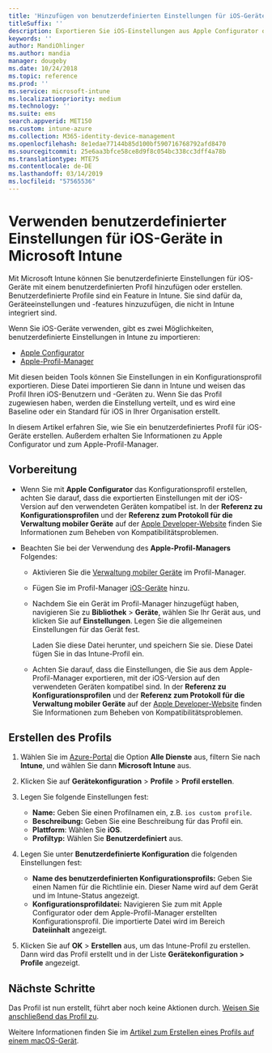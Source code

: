 ```yaml
---
title: 'Hinzufügen von benutzerdefinierten Einstellungen für iOS-Geräte in Microsoft Intune: Azure | Microsoft-Dokumentation'
titleSuffix: ''
description: Exportieren Sie iOS-Einstellungen aus Apple Configurator oder dem Apple-Profil-Manager, und importieren Sie diese Einstellungen in Microsoft Intune. Diese Einstellungen können benutzerdefinierte Einstellungen und Features auf iOS-Geräten erstellen, verwenden und steuern. Dieses benutzerdefinierte Profil kann dann iOS-Geräten in Ihrer Organisation zugewiesen oder an diese verteilt werden, um eine Baseline oder einen Standard zu erstellen.
keywords: ''
author: MandiOhlinger
ms.author: mandia
manager: dougeby
ms.date: 10/24/2018
ms.topic: reference
ms.prod: ''
ms.service: microsoft-intune
ms.localizationpriority: medium
ms.technology: ''
ms.suite: ems
search.appverid: MET150
ms.custom: intune-azure
ms.collection: M365-identity-device-management
ms.openlocfilehash: 8e1edae77144b85d100bf590716768792afd8470
ms.sourcegitcommit: 25e6aa3bfce58ce8d9f8c054bc338cc3dff4a78b
ms.translationtype: MTE75
ms.contentlocale: de-DE
ms.lasthandoff: 03/14/2019
ms.locfileid: "57565536"
---
```

# <a name="use-custom-settings-for-ios-devices-in-microsoft-intune"></a>Verwenden benutzerdefinierter Einstellungen für iOS-Geräte in Microsoft Intune

Mit Microsoft Intune können Sie benutzerdefinierte Einstellungen für iOS-Geräte mit einem benutzerdefinierten Profil hinzufügen oder erstellen. Benutzerdefinierte Profile sind ein Feature in Intune. Sie sind dafür da, Geräteeinstellungen und -features hinzuzufügen, die nicht in Intune integriert sind.

Wenn Sie iOS-Geräte verwenden, gibt es zwei Möglichkeiten, benutzerdefinierte Einstellungen in Intune zu importieren:

- [Apple Configurator](https://itunes.apple.com/app/apple-configurator-2/id1037126344?mt=12)
- [Apple-Profil-Manager](https://support.apple.com/profile-manager)

Mit diesen beiden Tools können Sie Einstellungen in ein Konfigurationsprofil exportieren. Diese Datei importieren Sie dann in Intune und weisen das Profil Ihren iOS-Benutzern und -Geräten zu. Wenn Sie das Profil zugewiesen haben, werden die Einstellung verteilt, und es wird eine Baseline oder ein Standard für iOS in Ihrer Organisation erstellt.

In diesem Artikel erfahren Sie, wie Sie ein benutzerdefiniertes Profil für iOS-Geräte erstellen. Außerdem erhalten Sie Informationen zu Apple Configurator und zum Apple-Profil-Manager.

## <a name="before-you-begin"></a>Vorbereitung

- Wenn Sie mit **Apple Configurator** das Konfigurationsprofil erstellen, achten Sie darauf, dass die exportierten Einstellungen mit der iOS-Version auf den verwendeten Geräten kompatibel ist. In der **Referenz zu Konfigurationsprofilen** und der **Referenz zum Protokoll für die Verwaltung mobiler Geräte** auf der [Apple Developer-Website](https://developer.apple.com/) finden Sie Informationen zum Beheben von Kompatibilitätsproblemen.

- Beachten Sie bei der Verwendung des **Apple-Profil-Managers** Folgendes:

  - Aktivieren Sie die [Verwaltung mobiler Geräte](https://help.apple.com/serverapp/mac/5.7/#/apd05B9B761-D390-4A75-9251-E9AD29A61D0C) im Profil-Manager.
  - Fügen Sie im Profil-Manager [iOS-Geräte](https://help.apple.com/profilemanager/mac/5.7/#/pm9onzap1984) hinzu.
  - Nachdem Sie ein Gerät im Profil-Manager hinzugefügt haben, navigieren Sie zu **Bibliothek** > **Geräte**, wählen Sie Ihr Gerät aus, und klicken Sie auf **Einstellungen**. Legen Sie die allgemeinen Einstellungen für das Gerät fest.

    Laden Sie diese Datei herunter, und speichern Sie sie. Diese Datei fügen Sie in das Intune-Profil ein.

  - Achten Sie darauf, dass die Einstellungen, die Sie aus dem Apple-Profil-Manager exportieren, mit der iOS-Version auf den verwendeten Geräten kompatibel sind. In der **Referenz zu Konfigurationsprofilen** und der **Referenz zum Protokoll für die Verwaltung mobiler Geräte** auf der [Apple Developer-Website](https://developer.apple.com/) finden Sie Informationen zum Beheben von Kompatibilitätsproblemen.

## <a name="create-the-profile"></a>Erstellen des Profils

1. Wählen Sie im [Azure-Portal](https://portal.azure.com) die Option **Alle Dienste** aus, filtern Sie nach **Intune**, und wählen Sie dann **Microsoft Intune** aus.
2. Klicken Sie auf **Gerätekonfiguration** > **Profile** > **Profil erstellen**.
3. Legen Sie folgende Einstellungen fest:

    - **Name:** Geben Sie einen Profilnamen ein, z.B. `ios custom profile`.
    - **Beschreibung:** Geben Sie eine Beschreibung für das Profil ein.
    - **Plattform**: Wählen Sie **iOS**.
    - **Profiltyp:** Wählen Sie **Benutzerdefiniert** aus.

4. Legen Sie unter **Benutzerdefinierte Konfiguration** die folgenden Einstellungen fest:

    - **Name des benutzerdefinierten Konfigurationsprofils:** Geben Sie einen Namen für die Richtlinie ein. Dieser Name wird auf dem Gerät und im Intune-Status angezeigt.
    - **Konfigurationsprofildatei:** Navigieren Sie zum mit Apple Configurator oder dem Apple-Profil-Manager erstellten Konfigurationsprofil. Die importierte Datei wird im Bereich **Dateiinhalt** angezeigt.

5. Klicken Sie auf **OK** > **Erstellen** aus, um das Intune-Profil zu erstellen. Dann wird das Profil erstellt und in der Liste **Gerätekonfiguration > Profile** angezeigt.

## <a name="next-steps"></a>Nächste Schritte

Das Profil ist nun erstellt, führt aber noch keine Aktionen durch. [Weisen Sie anschließend das Profil zu](device-profile-assign.md).

Weitere Informationen finden Sie im [Artikel zum Erstellen eines Profils auf einem macOS-Gerät](custom-settings-macos.md). 
